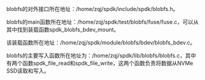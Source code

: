 blobfs的对外接口所在地址：/home/zqj/spdk/include/spdk/blobfs.h。

blobfs的main函数所在地址：/home/zqj/spdk/test/blobfs/fuse/fuse.c，可以从其中找到装载函数spdk_blobfs_bdev_mount。

该装载函数所在地址：/home/zqj/spdk/module/blobfs/bdev/blobfs_bdev.c。

blobfs的主要写入函数所在地址为：/home/zqj/spdk/lib/blobfs/blobfs.c，其中有两个函数spdk_file_read和spdk_file_write，这两个函数负责将数据从NVMe SSD读取和写入。
